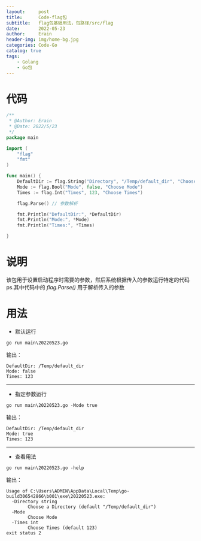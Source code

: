 ```yaml
---
layout:     post
title:      Code-flag包
subtitle:   flag包基础用法，包路径/src/flag
date:       2022-05-23
author:     Erain
header-img: img/home-bg.jpg
categories: Code-Go
catalog: true
tags:
    - Golang
    - Go包
---
```

# 代码
```go
/**
 * @Author: Erain
 * @Date: 2022/5/23
 */
package main

import (
	"flag"
	"fmt"
)

func main() {
	DefaultDir := flag.String("Directory", "/Temp/default_dir", "Choose a Directory")
	Mode := flag.Bool("Mode", false, "Choose Mode")
	Times := flag.Int("Times", 123, "Choose Times")

	flag.Parse() // 参数解析

	fmt.Println("DefaultDir:", *DefaultDir)
	fmt.Println("Mode:", *Mode)
	fmt.Println("Times:", *Times)

}
```

# 说明
该包用于设置启动程序时需要的参数，然后系统根据传入的参数运行特定的代码
ps.其中代码中的 *flag.Parse()* 用于解析传入的参数

# 用法
- 默认运行		
```
go run main\20220523.go
```
输出：
```
DefaultDir: /Temp/default_dir		
Mode: false	
Times: 123
```
---

- 指定参数运行
```
go run main\20220523.go -Mode true
```
输出：
```
DefaultDir: /Temp/default_dir
Mode: true
Times: 123
```
---
- 查看用法	
```
go run main\20220523.go -help
```
输出：
```
Usage of C:\Users\ADMIN\AppData\Local\Temp\go-build306542866\b001\exe\20220523.exe:
  -Directory string
        Choose a Directory (default "/Temp/default_dir")
  -Mode
        Choose Mode
  -Times int
        Choose Times (default 123)
exit status 2
```
